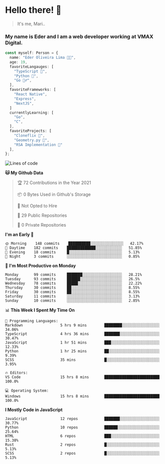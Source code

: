 # Hello there! 👋

> It's me, Mari..

### My name is Eder and I am a web developer working at **VMAX Digital**.

```TypeScript
const myself: Person = {
  name: "Eder Oliveira Lima 👨‍💻",
  age: 19,
  favoriteLangauges: [
    "TypeScript 📘",
    "Python 🐍",
    "Go 🚶‍♂️",
  ],
  favoriteFrameworks: [
    "React Native",
    "Express",
    "NextJS",
  ]
  currentlyLearning: [
    "Go",
    "C",
  ],
  favoriteProjects: [
    "Cloneflix 🎥",
    "Geometry.py 📐",
    "RSA Implementation 🔐"
  ],
};


```

<!--START_SECTION:waka-->
![Lines of code](https://img.shields.io/badge/From%20Hello%20World%20I%27ve%20Written-202203%20lines%20of%20code-blue)

**🐱 My Github Data** 

> 🏆 72 Contributions in the Year 2021
 > 
> 📦 0 Bytes Used in Github's Storage 
 > 
> 🚫 Not Opted to Hire
 > 
> 📜 29 Public Repositories 
 > 
> 🔑 0 Private Repositories  
 > 
**I'm an Early 🐤** 

```text
🌞 Morning    148 commits    ██████████░░░░░░░░░░░░░░░   42.17% 
🌆 Daytime    182 commits    █████████████░░░░░░░░░░░░   51.85% 
🌃 Evening    18 commits     █░░░░░░░░░░░░░░░░░░░░░░░░   5.13% 
🌙 Night      3 commits      ░░░░░░░░░░░░░░░░░░░░░░░░░   0.85%

```
📅 **I'm Most Productive on Monday** 

```text
Monday       99 commits     ███████░░░░░░░░░░░░░░░░░░   28.21% 
Tuesday      93 commits     ██████░░░░░░░░░░░░░░░░░░░   26.5% 
Wednesday    78 commits     █████░░░░░░░░░░░░░░░░░░░░   22.22% 
Thursday     30 commits     ██░░░░░░░░░░░░░░░░░░░░░░░   8.55% 
Friday       30 commits     ██░░░░░░░░░░░░░░░░░░░░░░░   8.55% 
Saturday     11 commits     ░░░░░░░░░░░░░░░░░░░░░░░░░   3.13% 
Sunday       10 commits     ░░░░░░░░░░░░░░░░░░░░░░░░░   2.85%

```


📊 **This Week I Spent My Time On** 

```text
💬 Programming Languages: 
Markdown                 5 hrs 9 mins        ████████░░░░░░░░░░░░░░░░░   34.06% 
TypeScript               4 hrs 36 mins       ███████░░░░░░░░░░░░░░░░░░   30.47% 
JavaScript               1 hr 51 mins        ███░░░░░░░░░░░░░░░░░░░░░░   12.33% 
Python                   1 hr 25 mins        ██░░░░░░░░░░░░░░░░░░░░░░░   9.39% 
SCSS                     35 mins             █░░░░░░░░░░░░░░░░░░░░░░░░   3.95%

🔥 Editors: 
VS Code                  15 hrs 8 mins       █████████████████████████   100.0%

💻 Operating System: 
Windows                  15 hrs 8 mins       █████████████████████████   100.0%

```

**I Mostly Code in JavaScript** 

```text
JavaScript               12 repos            ███████░░░░░░░░░░░░░░░░░░   30.77% 
Python                   10 repos            ██████░░░░░░░░░░░░░░░░░░░   25.64% 
HTML                     6 repos             ███░░░░░░░░░░░░░░░░░░░░░░   15.38% 
Rust                     2 repos             █░░░░░░░░░░░░░░░░░░░░░░░░   5.13% 
SCSS                     2 repos             █░░░░░░░░░░░░░░░░░░░░░░░░   5.13%

```



<!--END_SECTION:waka-->
